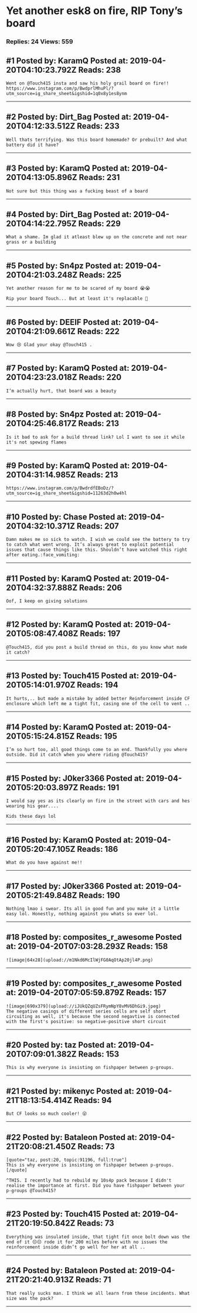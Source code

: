 # Yet another esk8 on fire, RIP Tony’s board

### Replies: 24 Views: 559

## \#1 Posted by: KaramQ Posted at: 2019-04-20T04:10:23.792Z Reads: 238

```
Went on @Touch415 insta and saw his holy grail board on fire!!
https://www.instagram.com/p/BwdprlMhuPl/?utm_source=ig_share_sheet&igshid=1q0x8y1es8ynm
```

---
## \#2 Posted by: Dirt_Bag Posted at: 2019-04-20T04:12:33.512Z Reads: 233

```
Well thats terrifying. Was this board homemade? Or prebuilt? And what battery did it have?
```

---
## \#3 Posted by: KaramQ Posted at: 2019-04-20T04:13:05.896Z Reads: 231

```
Not sure but this thing was a fucking beast of a board
```

---
## \#4 Posted by: Dirt_Bag Posted at: 2019-04-20T04:14:22.795Z Reads: 229

```
What a shame. Im glad it atleast blew up on the concrete and not near grass or a building
```

---
## \#5 Posted by: Sn4pz Posted at: 2019-04-20T04:21:03.248Z Reads: 225

```
Yet another reason for me to be scared of my board 😭😭

Rip your board Touch... But at least it's replacable 🙏
```

---
## \#6 Posted by: DEEIF Posted at: 2019-04-20T04:21:09.661Z Reads: 222

```
Wow 😢 Glad your okay @Touch415 .
```

---
## \#7 Posted by: KaramQ Posted at: 2019-04-20T04:23:23.018Z Reads: 220

```
I’m actually hurt, that board was a beauty
```

---
## \#8 Posted by: Sn4pz Posted at: 2019-04-20T04:25:46.817Z Reads: 213

```
Is it bad to ask for a build thread link? Lol I want to see it while it's not spewing flames
```

---
## \#9 Posted by: KaramQ Posted at: 2019-04-20T04:31:14.985Z Reads: 213

```
https://www.instagram.com/p/BwdrdfEBoDz/?utm_source=ig_share_sheet&igshid=11263d2h0w4hl
```

---
## \#10 Posted by: Chase Posted at: 2019-04-20T04:32:10.371Z Reads: 207

```
Damn makes me so sick to watch. I wish we could see the battery to try to catch what went wrong. It’s always great to exploit potential issues that cause things like this. Shouldn’t have watched this right after eating.:face_vomiting:
```

---
## \#11 Posted by: KaramQ Posted at: 2019-04-20T04:32:37.888Z Reads: 206

```
Oof, I keep on giving solutions
```

---
## \#12 Posted by: KaramQ Posted at: 2019-04-20T05:08:47.408Z Reads: 197

```
@Touch415, did you post a build thread on this, do you know what made it catch?
```

---
## \#13 Posted by: Touch415 Posted at: 2019-04-20T05:14:01.970Z Reads: 194

```
It hurts,.. but made a mistake by added better Reinforcement inside CF  enclosure which left me a tight fit, casing one of the cell to vent ..
```

---
## \#14 Posted by: KaramQ Posted at: 2019-04-20T05:15:24.815Z Reads: 195

```
I’m so hurt too, all good things come to an end. Thankfully you where outside. Did it catch when you where riding @Touch415?
```

---
## \#15 Posted by: J0ker3366 Posted at: 2019-04-20T05:20:03.897Z Reads: 191

```
I would say yes as its clearly on fire in the street with cars and hes wearing his gear.... 

Kids these days lol
```

---
## \#16 Posted by: KaramQ Posted at: 2019-04-20T05:20:47.105Z Reads: 186

```
What do you have against me!!
```

---
## \#17 Posted by: J0ker3366 Posted at: 2019-04-20T05:21:49.848Z Reads: 190

```
Nothing lmao i swear. Its all in good fun and you make it a little easy lol. Honestly, nothing against you whats so ever lol.
```

---
## \#18 Posted by: composites_r_awesome Posted at: 2019-04-20T07:03:28.293Z Reads: 158

```
![image|64x28](upload://m1Nkd6McIlWjFG0AqOtAp20jl4P.png)
```

---
## \#19 Posted by: composites_r_awesome Posted at: 2019-04-20T07:05:59.879Z Reads: 157

```
![image|690x379](upload://iJUkQZqUZsFRymNpY8vMV6DhGi9.jpeg)  
The negative casings of different series cells are self short circuiting as well, it's because the second negavtive is connected with the first's positive: so negative-positive short circuit
```

---
## \#20 Posted by: taz Posted at: 2019-04-20T07:09:01.382Z Reads: 153

```
This is why everyone is insisting on fishpaper between p-groups.
```

---
## \#21 Posted by: mikenyc Posted at: 2019-04-21T18:13:54.414Z Reads: 94

```
But CF looks so much cooler! 😜
```

---
## \#22 Posted by: Bataleon Posted at: 2019-04-21T20:08:21.450Z Reads: 73

```
[quote="taz, post:20, topic:91196, full:true"]
This is why everyone is insisting on fishpaper between p-groups.
[/quote]

^THIS. I recently had to rebuild my 10s4p pack because I didn't realise the importance at first. Did you have fishpaper between your p-groups @Touch415?
```

---
## \#23 Posted by: Touch415 Posted at: 2019-04-21T20:19:50.842Z Reads: 73

```
Everything was insulated inside, that tight fit once bolt down was the end of it 😔😔 rode it for 200 miles before with no issues the reinforcement inside didn’t go well for her at all ..
```

---
## \#24 Posted by: Bataleon Posted at: 2019-04-21T20:21:40.913Z Reads: 71

```
That really sucks man. I think we all learn from these incidents. What size was the pack?
```

---
